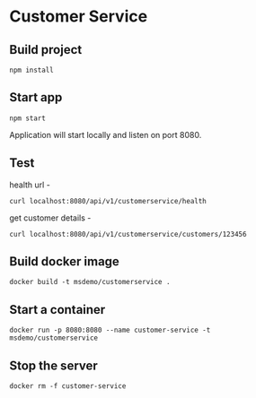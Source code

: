# Customer Service

## Build project

```
npm install
```

## Start app

```
npm start
```

Application will start locally and listen on port 8080.

## Test

health url -

```
curl localhost:8080/api/v1/customerservice/health
```

get customer details -

```
curl localhost:8080/api/v1/customerservice/customers/123456
```

## Build docker image

```
docker build -t msdemo/customerservice .
```

## Start a container

```
docker run -p 8080:8080 --name customer-service -t msdemo/customerservice
```

## Stop the server

```
docker rm -f customer-service
```

